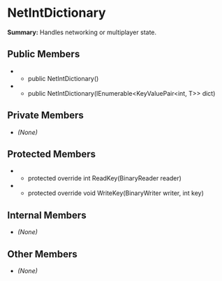 # NetIntDictionary

**Summary:** Handles networking or multiplayer state.

## Public Members
- - public NetIntDictionary()
- - public NetIntDictionary(IEnumerable<KeyValuePair<int, T>> dict)

## Private Members
- *(None)*

## Protected Members
- - protected override int ReadKey(BinaryReader reader)
- - protected override void WriteKey(BinaryWriter writer, int key)

## Internal Members
- *(None)*

## Other Members
- *(None)*
